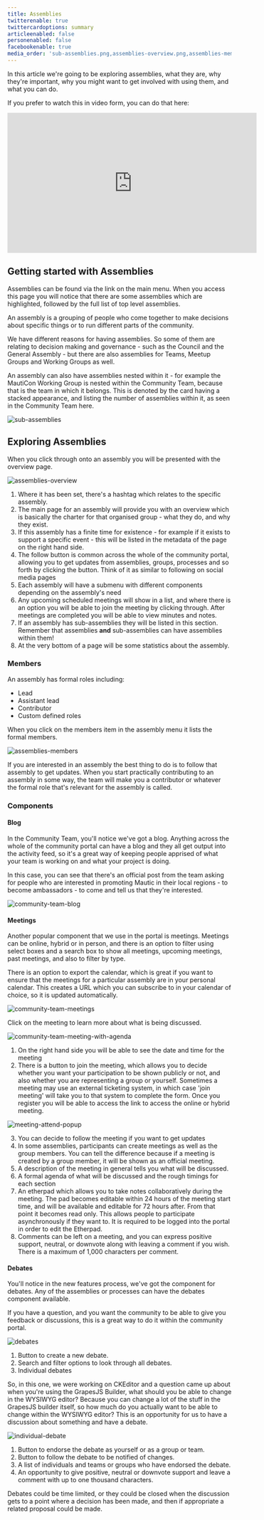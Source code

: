 ```yaml
---
title: Assemblies
twitterenable: true
twittercardoptions: summary
articleenabled: false
personenabled: false
facebookenable: true
media_order: 'sub-assemblies.png,assemblies-overview.png,assemblies-members.png,community-team-blog.png,community-team-meeting-with-agenda.png,meeting-attend-popup.png,community-team-meetings.png,debates.png,individual-debate.png'
---
```


In this article we're going to be exploring assemblies, what they are, why they're important, why you might want to get involved with using them, and what you can do. 

If you prefer to watch this in video form, you can do that here:

<iframe width="560" height="315" src="https://www.youtube-nocookie.com/embed/fYg8yPQcgxM?si=ZcAQWmbJ1LSsMcky" title="YouTube video player" frameborder="0" allow="accelerometer; autoplay; clipboard-write; encrypted-media; gyroscope; picture-in-picture; web-share" allowfullscreen></iframe>

## Getting started with Assemblies

Assemblies can be found via the link on the main menu. When you access this page you will notice that there are some assemblies which are highlighted, followed by the full list of top level assemblies.

An assembly is a grouping of people who come together to make decisions about specific things or to run different parts of the community. 

We have different reasons for having assemblies. So some of them are relating to decision making and governance - such as the Council and the General Assembly - but there are also assemblies for Teams, Meetup Groups and Working Groups as well. 

An assembly can also have assemblies nested within it - for example the MautiCon Working Group is nested within the Community Team, because that is the team in which it belongs.   This is denoted by the card having a stacked appearance, and listing the number of assemblies within it,  as seen in the Community Team here.

![sub-assemblies](sub-assemblies.png "sub-assemblies")

## Exploring Assemblies

When you click through onto an assembly you will be presented with the overview page.

![assemblies-overview](assemblies-overview.png "assemblies-overview")

1. Where it has been set, there's a hashtag which relates to the specific assembly. 
2. The main page for an assembly will provide you with an overview which is basically the charter for that organised group -  what they do, and why they exist.
3. If this assembly has a finite time for existence -  for example if it exists to support a specific event -  this will be listed in the metadata of the page on the right hand side.
4. The follow button is common across the whole of the community portal,  allowing you to get updates from assemblies, groups, processes and so forth by clicking the button. Think of it as similar to following on social media pages
5. Each assembly will have a submenu with different components depending on the assembly's need
6. Any upcoming scheduled meetings will show in a list, and where there is an option you will be able to join the meeting by clicking through. After meetings are completed you will be able to view minutes and notes.
7. If an assembly has sub-assemblies they will be listed in this section.  Remember that assemblies **and** sub-assemblies can have assemblies within them!
8. At the very bottom of a page will be some statistics about the assembly.

### Members

An assembly has formal roles including:

* Lead
* Assistant lead
* Contributor
* Custom defined roles

When you click on the members item in the assembly menu it lists the formal members.

![assemblies-members](assemblies-members.png "assemblies-members") 

If you are interested in an assembly the best thing to do is to follow that assembly to get updates.  When you start practically contributing to an assembly in some way, the team will make you a contributor or whatever the formal role that's relevant for the assembly is called.

### Components

#### Blog

In the Community Team, you'll notice we've got a blog. Anything across the whole of the community portal can have a blog and they all get output into the activity feed, so it's a great way of keeping people apprised of what your team is working on and what your project is doing. 

In this case, you can see that there's an official post from the team asking for people who are interested in promoting Mautic in their local regions - to become ambassadors - to come and tell us that they're interested.

![community-team-blog](community-team-blog.png "community-team-blog")

#### Meetings

Another popular component that we use in the portal is meetings.  Meetings can be online, hybrid or in person, and there is an option to filter using select boxes and a search box to show all meetings, upcoming meetings, past meetings, and also to filter by type.

There is an option to export the calendar, which is great if you want to ensure that the meetings for a particular assembly are in your personal calendar.  This creates a URL which you can subscribe to in your calendar of choice, so it is updated automatically.

![community-team-meetings](community-team-meetings.png "community-team-meetings")

Click on the meeting to learn more about what is being discussed.

![community-team-meeting-with-agenda](community-team-meeting-with-agenda.png "community-team-meeting-with-agenda")

1. On the right hand side you will be able to see the date and time for the meeting
2. There is a button to join the meeting,  which allows you to decide whether you want your participation to be shown publicly or not,  and also whether you are representing a group or yourself. Sometimes a meeting may use an external ticketing system, in which case 'join meeting' will take you to that system to complete the form. Once you register you will be able to access the link to access the online or hybrid meeting.

![meeting-attend-popup](meeting-attend-popup.png "meeting-attend-popup")

3. You can decide to follow the meeting if you want to get updates
4. In some assemblies, participants can create meetings as well as the group members.  You can tell the difference because if a meeting is created by a group member, it will be shown as an official meeting.
5. A description of the meeting in general tells you what will be discussed.
6. A formal agenda of what will be discussed and the rough timings for each section
7. An etherpad which allows you to take notes collaboratively during the meeting.  The pad becomes editable within 24 hours of the meeting start time, and will be available and editable for 72 hours after.  From that point it becomes read only. This allows people to participate asynchronously if they want to. It is required to be logged into the portal in order to edit the Etherpad.
8. Comments can be left on a meeting, and you can express positive support, neutral, or downvote along with leaving a comment if you wish. There is a maximum of 1,000 characters per comment.

#### Debates

You'll notice in the new features process, we've got the component for debates. Any of the assemblies or processes can have the debates component available. 

If you have a question, and you want the community to be able to give you feedback or discussions,  this is a great way to do it within the community portal. 

![debates](debates.png "debates")

1. Button to create a new debate.
2. Search and filter options to look through all debates.
3. Individual debates

So, in this one, we were working on CKEditor and a question came up about when you're using the GrapesJS Builder, what should you be able to change in the WYSIWYG editor? Because you can change a lot of the stuff in the GrapesJS builder itself, so how much do you actually want to be able to change within the WYSIWYG editor?  This is an opportunity for us to have a discussion about something and have a debate.

![individual-debate](individual-debate.png "individual-debate")

1. Button to endorse the debate as yourself or as a group or team.
2. Button to follow the debate to be notified of changes.
3. A list of individuals and teams or groups who have endorsed the debate.
4. An opportunity to give positive, neutral or downvote support and leave a comment with up to one thousand characters.

Debates could be time limited, or they could be closed when the discussion gets to a point where a decision has been made, and then if appropriate a related proposal could be made.
